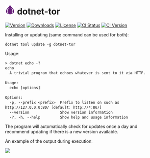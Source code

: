 ![Icon](assets/img/icon-32.png) dotnet-tor
============

[![Version](https://img.shields.io/nuget/v/dotnet-tor.svg?color=royalblue)](https://www.nuget.org/packages/dotnet-tor)
[![Downloads](https://img.shields.io/nuget/dt/dotnet-tor.svg?color=darkmagenta)](https://www.nuget.org/packages/dotnet-tor)
[![License](https://img.shields.io/github/license/kzu/dotnet-tor.svg?color=blue)](https://github.com/kzu/dotnet-tor/blob/main/LICENSE)
[![CI Status](https://github.com/kzu/dotnet-tor/workflows/build/badge.svg?branch=main)](https://github.com/kzu/dotnet-tor/actions?query=branch%3Amain+workflow%3Abuild+)
[![CI Version](https://img.shields.io/endpoint?url=https://shields.kzu.io/vpre/dotnet-tor/main&label=nuget.ci&color=brightgreen)](https://pkg.kzu.io/index.json)

Installing or updating (same command can be used for both):

```
dotnet tool update -g dotnet-tor
```

Usage:

```
> dotnet echo -?
echo
  A trivial program that echoes whatever is sent to it via HTTP.

Usage:
  echo [options]

Options:
  -p, --prefix <prefix>  Prefix to listen on such as http://127.0.0.0:80/ [default: http://*:80/]
  --version              Show version information
  -?, -h, --help         Show help and usage information
```

The program will automatically check for updates once a day and recommend updating 
if there is a new version available.

An example of the output during execution:

![](assets/img/echo.gif)
